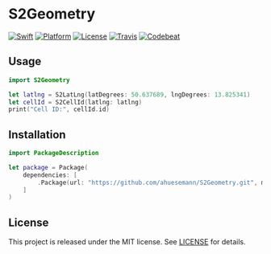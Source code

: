 # S2Geometry

[![Swift][swift-badge]][swift-url]
[![Platform][platform-badge]][platform-url]
[![License][mit-badge]][mit-url]
[![Travis][travis-badge]][travis-url]
[![Codebeat][codebeat-badge]][codebeat-url]

## Usage

```swift
import S2Geometry

let latlng = S2LatLng(latDegrees: 50.637689, lngDegrees: 13.825341)
let cellId = S2CellId(latlng: latlng)
print("Cell ID:", cellId.id)
```

## Installation

```swift
import PackageDescription

let package = Package(
    dependencies: [
        .Package(url: "https://github.com/ahuesemann/S2Geometry.git", majorVersion: 0, minor: 3),
    ]
)
```

## License

This project is released under the MIT license. See [LICENSE](LICENSE) for details.

[swift-badge]: https://img.shields.io/badge/Swift-3.0-orange.svg?style=flat
[swift-url]: https://swift.org
[platform-badge]: https://img.shields.io/badge/Platforms-OS%20X%20--%20Linux-lightgray.svg?style=flat
[platform-url]: https://swift.org
[mit-badge]: https://img.shields.io/badge/License-MIT-blue.svg?style=flat
[mit-url]: https://tldrlegal.com/license/mit-license
[travis-badge]: https://travis-ci.org/axelhuesemann/S2Geometry.svg?branch=master
[travis-url]: https://travis-ci.org/axelhuesemann/S2Geometry
[codebeat-badge]: https://codebeat.co/badges/e810900c-b5ff-4480-b66a-06068bff979d
[codebeat-url]: https://codebeat.co/projects/github-com-alex-alex-s2geometry
